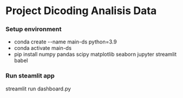 # Project Dicoding Analisis Data


### Setup environment

- conda create --name main-ds python=3.9
- conda activate main-ds
- pip install numpy pandas scipy matplotlib seaborn jupyter streamlit babel

### Run steamlit app

streamlit run dashboard.py
